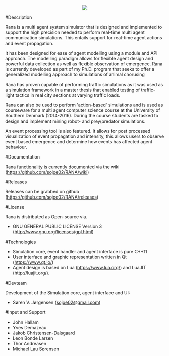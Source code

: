 
<p align="center">
  <img src=https://raw.githubusercontent.com/sojoe02/RANA/master/images/ranalogo.png />
</p>

#Description

Rana is a multi agent system simulator that is designed and implemented to support the high precision needed to perform real-time multi agent communication simulations. This entails support for real-time agent actions and event propagation.

It has been designed for ease of agent modelling using a module and API approach. The modelling paradigm allows for flexible agent design and powerful data collection as well as flexible observation of emergence. Rana is currently developed as part of my Ph.D. program that seeks to offer a generalized modelling approach to simulations of animal chorusing

Rana has proven capable of performing traffic simulations as it was used as a simulation framework in a master thesis that enabled testing of traffic-light tactics in real city sections at varying traffic loads. 

Rana can also be used to perform 'action-based' simulations and is used as courseware for a multi agent computer science course at the University of Southern Denmark (2014-2016). During the course students are tasked to design and implement mining robot- and prey/predator simulations.

An event processing tool is also featured. It allows for post processed visualization of event propagation and intensity, this allows users to observe event based emergence and determine how events has affected agent behaviour.

#Documentation

Rana functionality is currently documented via the wiki (https://github.com/sojoe02/RANA/wiki)

#Releases

Releases can be grabbed on github (https://github.com/sojoe02/RANA/releases)

#License

Rana is distributed as Open-source via.
* GNU GENERAL PUBLIC LICENSE Version 3 (http://www.gnu.org/licenses/gpl.html)

#Technologies

* Simulation core, event handler and agent interface is pure C++11
* User interface and graphic representation written in Qt (https://www.qt.io/)
* Agent design is based on Lua (https://www.lua.org/) and LuaJIT (http://luajit.org/).


#Devteam

 Development of the Simulation core, agent interface and UI: 
 
 * Søren V. Jørgensen (sojoe02@gmail.com)

#Input and Support

 * John Hallam
 * Yves Demazeau
 * Jakob Christensen-Dalsgaard
 * Leon Bonde Larsen
 * Thor Andreasen
 * Michael Lau Sørensen

